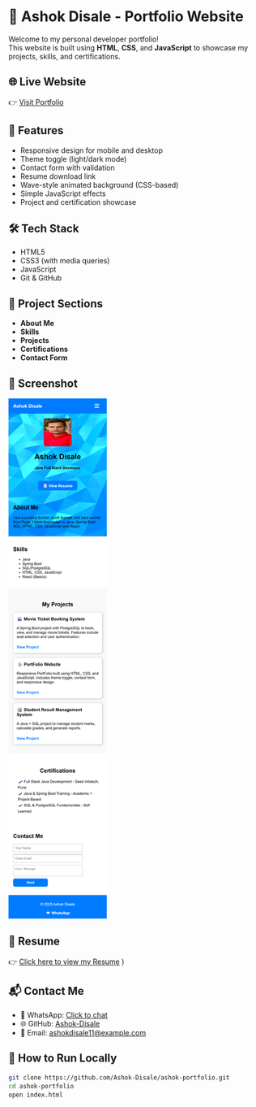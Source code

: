 # 💼 Ashok Disale - Portfolio Website

Welcome to my personal developer portfolio!  
This website is built using **HTML**, **CSS**, and **JavaScript** to showcase my projects, skills, and certifications.

## 🌐 Live Website  
👉 [Visit Portfolio](https://ashok-disale.github.io/ashok-portfolio/)

## 📌 Features
- Responsive design for mobile and desktop
- Theme toggle (light/dark mode)
- Contact form with validation
- Resume download link
- Wave-style animated background (CSS-based)
- Simple JavaScript effects
- Project and certification showcase

## 🛠️ Tech Stack
- HTML5
- CSS3 (with media queries)
- JavaScript
- Git & GitHub

## 📂 Project Sections
- **About Me**
- **Skills**
- **Projects**
- **Certifications**
- **Contact Form**

## 📸 Screenshot  
![Ashok Disale](./Ashok%20Disale.png)


## 📄 Resume  
👉 [Click here to view my Resume](./Ashok%20Disale.pdf)
)


## 📬 Contact Me
- 💬 WhatsApp: [Click to chat](https://wa.me/9579392731)
- 🌐 GitHub: [Ashok-Disale](https://github.com/Ashok-Disale)
- 📧 Email: ashokdisale11@example.com

## 🚀 How to Run Locally
```bash
git clone https://github.com/Ashok-Disale/ashok-portfolio.git
cd ashok-portfolio
open index.html
